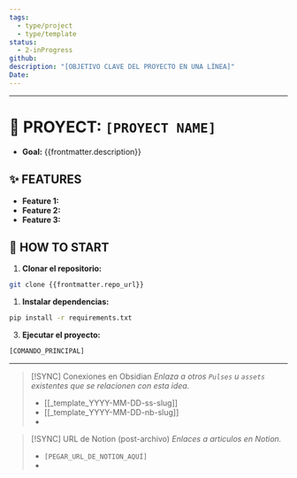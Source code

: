 ```yaml
---
tags:
  - type/project
  - type/template
status:
  - 2-inProgress
github:
description: "[OBJETIVO CLAVE DEL PROYECTO EN UNA LÍNEA]"
Date:
---
```

---
# **🔖 PROYECT: `[PROYECT NAME]`**

- **Goal:** {{frontmatter.description}}


## **✨ FEATURES**

*   **Feature 1:** 
*   **Feature 2:**
*   **Feature 3:**


## **🚀 HOW TO START**

1.  **Clonar el repositorio:**
```bash
git clone {{frontmatter.repo_url}}
```
1.  **Instalar dependencias:**
```bash
pip install -r requirements.txt
```
3.  **Ejecutar el proyecto:**
```bash
[COMANDO_PRINCIPAL]
```

---
> [!SYNC] Conexiones en Obsidian
> *Enlaza a otros `Pulses` u `assets` existentes que se relacionen con esta idea.*
> 
> - [[_template_YYYY-MM-DD-ss-slug]]
> - [[_template_YYYY-MM-DD-nb-slug]]
> - 

> [!SYNC] URL de Notion (post-archivo)
> *Enlaces a articulos en Notion.*
> 
> - `[PEGAR_URL_DE_NOTION_AQUÍ]`
> - 

